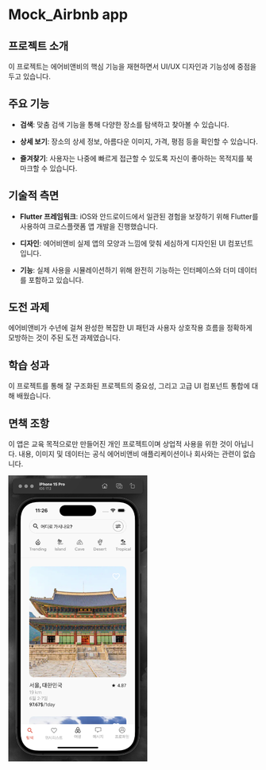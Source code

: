 # Mock_Airbnb app

## 프로젝트 소개

이 프로젝트는 에어비앤비의 핵심 기능을 재현하면서 UI/UX 디자인과 기능성에 중점을 두고 있습니다.

## 주요 기능

- **검색**: 맞춤 검색 기능을 통해 다양한 장소를 탐색하고 찾아볼 수 있습니다.

- **상세 보기**: 장소의 상세 정보, 아름다운 이미지, 가격, 평점 등을 확인할 수 있습니다.

- **즐겨찾기**: 사용자는 나중에 빠르게 접근할 수 있도록 자신이 좋아하는 목적지를 북마크할 수 있습니다.

## 기술적 측면

- **Flutter 프레임워크**: iOS와 안드로이드에서 일관된 경험을 보장하기 위해 Flutter를 사용하여 크로스플랫폼 앱 개발을 진행했습니다.

- **디자인**: 에어비앤비 실제 앱의 모양과 느낌에 맞춰 세심하게 디자인된 UI 컴포넌트입니다.

- **기능**: 실제 사용을 시뮬레이션하기 위해 완전히 기능하는 인터페이스와 더미 데이터를 포함하고 있습니다.

## 도전 과제

에어비앤비가 수년에 걸쳐 완성한 복잡한 UI 패턴과 사용자 상호작용 흐름을 정확하게 모방하는 것이 주된 도전 과제였습니다.

## 학습 성과

이 프로젝트를 통해 잘 구조화된 프로젝트의 중요성, 그리고 고급 UI 컴포넌트 통합에 대해 배웠습니다.

## 면책 조항

이 앱은 교육 목적으로만 만들어진 개인 프로젝트이며 상업적 사용을 위한 것이 아닙니다. 내용, 이미지 및 데이터는 공식 에어비앤비 애플리케이션이나 회사와는 관련이 없습니다.


<img src="airbnbMock/assets/images/airbnb_main_screen.png" alt="AIbudget Main Screen" width="280">
